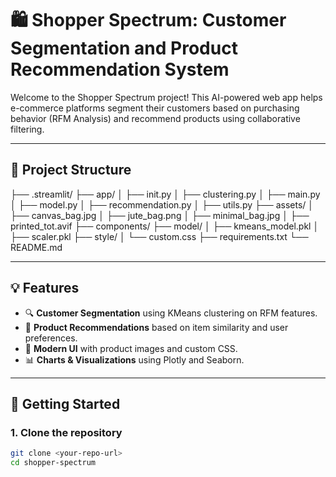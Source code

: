 # 🛍️ Shopper Spectrum: Customer Segmentation and Product Recommendation System

Welcome to the Shopper Spectrum project! This AI-powered web app helps e-commerce platforms segment their customers based on purchasing behavior (RFM Analysis) and recommend products using collaborative filtering.

---

## 📁 Project Structure
├── .streamlit/
├── app/
│ ├── init.py
│ ├── clustering.py
│ ├── main.py
│ ├── model.py
│ ├── recommendation.py
│ ├── utils.py
├── assets/
│ ├── canvas_bag.jpg
│ ├── jute_bag.png
│ ├── minimal_bag.jpg
│ ├── printed_tot.avif
├── components/
├── model/
│ ├── kmeans_model.pkl
│ ├── scaler.pkl
├── style/
│ └── custom.css
├── requirements.txt
└── README.md

---

## 💡 Features

- 🔍 **Customer Segmentation** using KMeans clustering on RFM features.
- 🎯 **Product Recommendations** based on item similarity and user preferences.
- 🎨 **Modern UI** with product images and custom CSS.
- 📊 **Charts & Visualizations** using Plotly and Seaborn.

---

## 🚀 Getting Started

### 1. Clone the repository

```bash
git clone <your-repo-url>
cd shopper-spectrum
